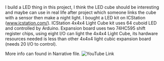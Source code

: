 I build a LED thing in this project, I think the LED cube should be interesting and maybe can use in real life after project which someone links the cube with a sensor then make a night light.
I bought a LED kit on ICStation (www.icstation.com/).
ICStation 4x4x4 Light Cube kit uses 64 cuboid LED and controlled by Arduino. Expansion board uses two 74HC595 shift register chips, using eight I/O can light the 4x4x4 Light Cube, its hardware resources needed is less than other 4x4x4 light cubic expansion board (needs 20 I/O to control).

More info can found in Narrative file.
![YouTube Link](https://youtu.be/ablfh6fKh_s)
